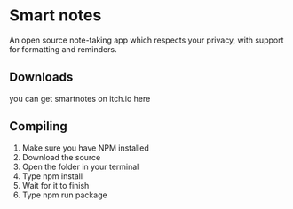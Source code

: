 # Smart notes
An open source note-taking app which respects your privacy, with support for formatting and reminders.

## Downloads
you can get smartnotes on itch.io here

## Compiling
1. Make sure you have NPM installed
2. Download the source
3. Open the folder in your terminal
4. Type npm install
5. Wait for it to finish
6. Type npm run package
